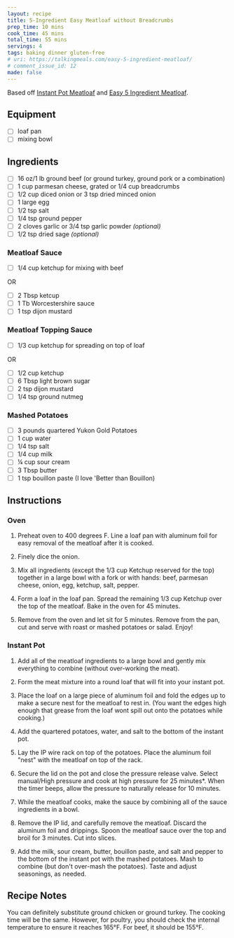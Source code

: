```yaml
---
layout: recipe
title: 5-Ingredient Easy Meatloaf without Breadcrumbs
prep_time: 10 mins
cook_time: 45 mins
total_time: 55 mins
servings: 4
tags: baking dinner gluten-free
# uri: https://talkingmeals.com/easy-5-ingredient-meatloaf/
# comment_issue_id: 12
made: false
---
```

Based off [Instant Pot Meatloaf](https://tastesbetterfromscratch.com/instant-pot-meatloaf/) and [Easy 5 Ingredient Meatloaf](https://talkingmeals.com/easy-5-ingredient-meatloaf/).
## Equipment
- [ ] loaf pan
- [ ] mixing bowl

## Ingredients
- [ ] 16 oz/1 lb ground beef (or ground turkey, ground pork or a combination)
- [ ] 1 cup parmesan cheese, grated or 1/4 cup breadcrumbs
- [ ] 1/2 cup diced onion or 3 tsp dried minced onion
- [ ] 1 large egg
- [ ] 1/2 tsp salt
- [ ] 1/4 tsp ground pepper
- [ ] 2 cloves garlic or 3/4 tsp garlic powder *(optional)*
- [ ] 1/2 tsp dried sage *(optional)*

### Meatloaf Sauce
- [ ] 1/4 cup ketchup for mixing with beef

OR

- [ ] 2 Tbsp ketcup
- [ ] 1 Tb Worcestershire sauce
- [ ] 1 tsp dijon mustard

### Meatloaf Topping Sauce
- [ ] 1/3 cup ketchup for spreading on top of loaf

OR

- [ ] 1/2 cup ketchup
- [ ] 6 Tbsp light brown sugar
- [ ] 2 tsp dijon mustard
- [ ] 1/4 tsp ground nutmeg

### Mashed Potatoes
- [ ] 3 pounds quartered Yukon Gold Potatoes
- [ ] 1 cup water
- [ ] 1/4 tsp salt
- [ ] 1/4 cup milk
- [ ] ¼ cup sour cream
- [ ] 3 Tbsp butter
- [ ] 1 tsp bouillon paste (I love 'Better than Bouillon)

## Instructions
### Oven
1. Preheat oven to 400 degrees F.  Line a loaf pan with aluminum foil for easy removal of the meatloaf after it is cooked.

2. Finely dice the onion.

3. Mix all ingredients (except the 1/3 cup Ketchup reserved for the top) together in a large bowl with a fork or with hands: beef, parmesan cheese, onion, egg, ketchup, salt, pepper.

4. Form a loaf in the loaf pan.  Spread the remaining 1/3 cup Ketchup over the top of the meatloaf. Bake in the oven for 45 minutes.

5. Remove from the oven and let sit for 5 minutes.  Remove from the pan, cut and serve with roast or mashed potatoes or salad.  Enjoy!

### Instant Pot
1. Add all of the meatloaf ingredients to a large bowl and gently mix everything to combine (without over-working the meat).

2. Form the meat mixture into a round loaf that will fit into your instant pot.

3. Place the loaf on a large piece of aluminum foil and fold the edges up to make a secure nest for the meatloaf to rest in. (You want the edges high enough that grease from the loaf wont spill out onto the potatoes while cooking.)

4. Add the quartered potatoes, water, and salt to the bottom of the instant pot.

5. Lay the IP wire rack on top of the potatoes. Place the aluminum foil "nest" with the meatloaf on top of the rack.

6. Secure the lid on the pot and close the pressure release valve. Select manual/High pressure and cook at high pressure for 25 minutes*.  When the timer beeps, allow the pressure to naturally release for 10 minutes.

7. While the meatloaf cooks, make the sauce by combining all of the sauce ingredients in a bowl.

8. Remove the IP lid, and carefully remove the meatloaf. Discard the aluminum foil and drippings. Spoon the meatloaf sauce over the top and broil for 3 minutes. Cut into slices.

9. Add the milk, sour cream, butter, bouillon paste, and salt and pepper to the bottom of the instant pot with the mashed potatoes. Mash to combine (but don't over-mash the potatoes).  Taste and adjust seasonings, as needed.

## Recipe Notes
You can definitely substitute ground chicken or ground turkey.  The cooking time will be the same.  However, for poultry, you should check the internal temperature to ensure it reaches 165&deg;F. For beef, it should be 155&deg;F.